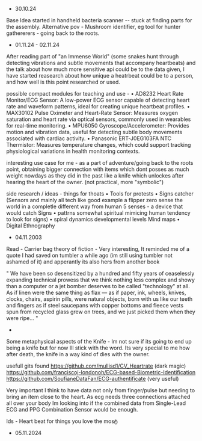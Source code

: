 - 30.10.24

Base Idea started in handheld bacteria scanner -- stuck at finding parts for the assembly. 
Alternative pov - Mushroom identifier, eg tool for hunter gathererers - going back to the roots.


- 01.11.24 - 02.11.24 

After reading part of "an Immense World" (some snakes hunt through detecting vibrations and subtle movements that accompany heartbeats) 
and the talk about how much more sensitive api could be to the data given, I have started reasearch about how unique a heatrbeat could be to a person, 
and how well is this point researched or used.

possible compact modules for teaching and use - 
• AD8232 Heart Rate Monitor/ECG Sensor: A low-power ECG sensor capable of detecting heart rate and waveform patterns, ideal for creating unique heartbeat profiles.
• MAX30102 Pulse Oximeter and Heart-Rate Sensor: Measures oxygen saturation and heart rate via optical sensors, commonly used in wearables for real-time monitoring.
• MPU6050 Gyroscope/Accelerometer: Provides motion and vibration data, useful for detecting subtle body movements associated with cardiac activity.
• Panasonic ERT-J0EG103FA NTC Thermistor: Measures temperature changes, which could support tracking physiological variations in health monitoring contexts.

interesting use case for me - as a part of adventure/going back to the roots point, obtaining bigger connection with items which dont posses as much weight nowdays 
as they did in the past like a knife which unlockes after hearing the heart of the owner. (not practical, more "symbolic")


side research / ideas - things for thoats
• Tools for protests
• Signs catcher (Sensors and mainly all tech like good example a flipper zero sense the world in a completle different way from human 5 senses - a device that would catch Signs
• pattrns somewhat spiritual mimicing human tendency to look for signs)
• spiral dynamics developmental levels
  Mind maps
• Digital Ethnography



- 04.11.2003

Read - 
Carrier bag theory of fiction - 
Very interesting, It reminded me of a quote I had saved on tumbler a while ago (im still using tumbler not ashamed of it) and apperantly its also hers from another book

" We have been so desensitized by a hundred and fifty years of ceaselessly expanding technical prowess that we think nothing less complex and 
showy than a computer or a jet bomber deserves to be called "technology" at all. As if linen were the same thing as flax — 
as if paper, ink, wheels, knives, clocks, chairs, aspirin pills, were natural objects, born with us like our teeth and fingers as if
 steel saucepans with copper bottoms and fleece vests spun from recycled glass grew on trees, and we just picked them when they were ripe... "

 -
Some metaphysical aspects of the Knife - Im not sure if its going to end up being a knife but for now Ill stick with the word. 
Its very special to me how after death, the knife in a way kind of dies with the owner. 

usefull gits found 
https://github.com/mullisd1/CV_Heartrate (dark magic)
https://github.com/franciscoj-londonoh/ECG-based-Biometric-Identification
https://github.com/SoufianeDataFan/ECG-authentificate (very useful)

Very important I think to have data not only from finger/pulse but needing to bring an item close to the heart. As ecg needs three connections attached all over your body
Im looking into if the combined data from Single-Lead ECG and PPG Combination Sensor would be enough.

Ids - 
Heart beat for things you love the mosტ

- 05.11.2024


